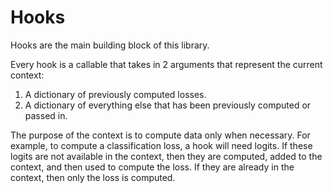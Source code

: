# Hooks

Hooks are the main building block of this library.

Every hook is a callable that takes in 2 arguments that represent the current context:

1. A dictionary of previously computed losses.
2. A dictionary of everything else that has been previously computed or passed in.

The purpose of the context is to compute data only when necessary. For example, to compute a classification loss, a hook will need logits. If these logits are not available in the context, then they are computed, added to the context, and then used to compute the loss. If they are already in the context, then only the loss is computed.